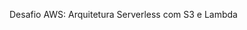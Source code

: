Desafio AWS: Arquitetura Serverless com S3 e Lambda

<mxGraphModel><root><mxCell id="0"/><mxCell id="1" parent="0"/><mxCell id="2" value="" style="rounded=0;whiteSpace=wrap;html=1;strokeColor=#d79b00;align=center;verticalAlign=middle;fontFamily=Helvetica;fontSize=12;fillColor=#ffe6cc;" vertex="1" parent="1"><mxGeometry x="20" y="30" width="850" height="390" as="geometry"/></mxCell></root></mxGraphModel>
